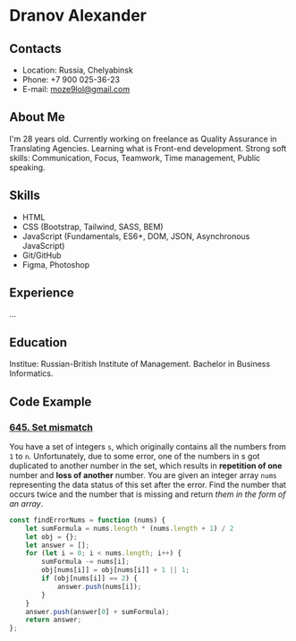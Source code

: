 # Dranov Alexander
## Contacts 
* Location: Russia, Chelyabinsk
* Phone: +7 900 025-36-23
* E-mail: moze9lol@gmail.com

## About Me
I'm 28 years old. Currently working on freelance as Quality Assurance in Translating Agencies. Learning what is Front-end development. 
Strong soft skills: Communication, Focus, Teamwork, Time management, Public speaking.
## Skills 
* HTML
* CSS (Bootstrap, Tailwind, SASS, BEM)
* JavaScript (Fundamentals, ES6+, DOM, JSON, Asynchronous JavaScript)
* Git/GitHub
* Figma, Photoshop

## Experience
...
## Education
Institue: Russian-British Institute of Management. Bachelor in Business Informatics.
## Code Example
### [645. Set mismatch](https://leetcode.com/problems/set-mismatch/)
You have a set of integers `s`, which originally contains all the numbers from `1` to `n`. Unfortunately, due to some error, one of the numbers in s got duplicated to another number in the set, which results in **repetition of one** number and **loss of another** number.
You are given an integer array `nums` representing the data status of this set after the error.
Find the number that occurs twice and the number that is missing and return *them in the form of an array*.
```javascript
const findErrorNums = function (nums) {
    let sumFormula = nums.length * (nums.length + 1) / 2
    let obj = {};
    let answer = [];
    for (let i = 0; i < nums.length; i++) {
        sumFormula -= nums[i];
        obj[nums[i]] = obj[nums[i]] + 1 || 1;
        if (obj[nums[i]] == 2) {
            answer.push(nums[i]);
        }
    }
    answer.push(answer[0] + sumFormula);
    return answer;
};
```